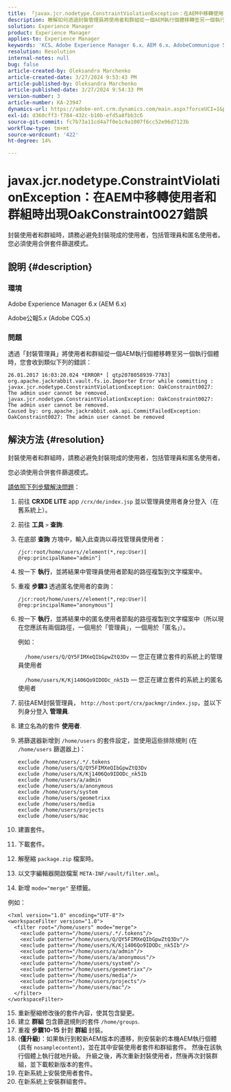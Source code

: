 ```yaml
---
title: 「javax.jcr.nodetype.ConstraintViolationException：在AEM中移轉使用者和群組時出現OakConstraint0027錯誤」
description: 瞭解如何透過封裝管理員將使用者和群組從一個AEM執行個體移轉至另一個執行個體時解決錯誤。
solution: Experience Manager
product: Experience Manager
applies-to: Experience Manager
keywords: 'KCS、Adobe Experience Manager 6.x、AEM 6.x、AdobeCommunique 5.x、Adobe CQ5.x、javax.jcr.nodetype.ConstraintViolationException： OakConstraint0027錯誤、移轉、使用者、群組'
resolution: Resolution
internal-notes: null
bug: false
article-created-by: Oleksandra Marchenko
article-created-date: 3/27/2024 9:53:43 PM
article-published-by: Oleksandra Marchenko
article-published-date: 3/27/2024 9:54:33 PM
version-number: 3
article-number: KA-23947
dynamics-url: https://adobe-ent.crm.dynamics.com/main.aspx?forceUCI=1&pagetype=entityrecord&etn=knowledgearticle&id=654a5077-84ec-ee11-a203-6045bd03c412
exl-id: d360cff3-f784-432c-b10b-efd5a8fbb3c6
source-git-commit: fc7b73a11cd4a7f0e1c9a1007f6cc52e96d7123b
workflow-type: tm+mt
source-wordcount: '422'
ht-degree: 14%

---
```


# javax.jcr.nodetype.ConstraintViolationException：在AEM中移轉使用者和群組時出現OakConstraint0027錯誤


封裝使用者和群組時，請務必避免封裝現成的使用者，包括管理員和匿名使用者。 您必須使用合併套件篩選模式。

## 說明 {#description}


### 環境

Adobe Experience Manager 6.x (AEM 6.x)

Adobe公報5.x (Adobe CQ5.x)

### 問題

透過「封裝管理員」將使用者和群組從一個AEM執行個體移轉至另一個執行個體時，您會收到類似下列的錯誤：


```
26.01.2017 16:03:20.024 *ERROR* [ qtp2078058939-7783]  org.apache.jackrabbit.vault.fs.io.Importer Error while committing : javax.jcr.nodetype.ConstraintViolationException: OakConstraint0027: The admin user cannot be removed.
javax.jcr.nodetype.ConstraintViolationException: OakConstraint0027: The admin user cannot be removed.
Caused by: org.apache.jackrabbit.oak.api.CommitFailedException: OakConstraint0027: The admin user cannot be removed
```



## 解決方法 {#resolution}


封裝使用者和群組時，請務必避免封裝現成的使用者，包括管理員和匿名使用者。

您必須使用合併套件篩選模式。

<u>請依照下列步驟解決問題</u>：

1. 前往 <b>CRXDE LITE</b> app `/crx/de/index.jsp` 並以管理員使用者身分登入（在舊系統上）。
2. 前往 <b>工具</b> `>`  <b>查詢</b>.
3. 在底部 <b>查詢</b> 方塊中，輸入此查詢以尋找管理員使用者：






   ```
   /jcr:root/home/users//element(*,rep:User)[ @rep:principalName="admin"]
   ```




4. 按一下 <b>執行</b>，並將結果中管理員使用者節點的路徑複製到文字檔案中。
5. 重複 <b>步驟3 </b>透過匿名使用者的查詢：






   ```
   /jcr:root/home/users//element(*,rep:User)[ @rep:principalName="anonymous"]
   ```




6. 按一下 <b>執行</b>，並將結果中的匿名使用者節點的路徑複製到文字檔案中（所以現在您應該有兩個路徑，一個用於「管理員」，一個用於「匿名」）。

   例如：

       `/home/users/Q/QY5FIMXeQIbGpwZtQ3Dv`  — 您正在建立套件的系統上的管理員使用者

       `/home/users/K/Kj1406Qo9IDODc_nk5Ib`  — 您正在建立套件的系統上的匿名使用者


7. 前往AEM封裝管理員， `http://host:port/crx/packmgr/index.jsp`，並以下列身分登入 <b>管理員</b>.
8. 建立名為的套件 <b>使用者</b>.


9. 將篩選器新增到 `/home/users` 的套件設定，並使用這些排除規則 (在 `/home/users` 篩選器上)：




   ```
   exclude /home/users/.*/.tokens
   exclude /home/users/Q/QY5FIMXeQIbGpwZtQ3Dv
   exclude /home/users/K/Kj1406Qo9IDODc_nk5Ib
   exclude /home/users/a/admin
   exclude /home/users/a/anonymous
   exclude /home/users/system
   exclude /home/users/geometrixx
   exclude /home/users/media
   exclude /home/users/projects
   exclude /home/users/mac
   ```




10. 建置套件。
11. 下載套件。
12. 解壓縮 `package.zip` 檔案時。
13. 以文字編輯器開啟檔案 `META-INF/vault/filter.xml`。
14. 新增 `mode="merge"` 至標籤。

   例如：




   ```
   <?xml version="1.0" encoding="UTF-8"?>
   <workspaceFilter version="1.0">
     <filter root="/home/users" mode="merge">
       <exclude pattern="/home/users/.*/.tokens"/>
       <exclude pattern="/home/users/Q/QY5FIMXeQIbGpwZtQ3Dv"/>
       <exclude pattern="/home/users/K/Kj1406Qo9IDODc_nk5Ib"/>
       <exclude pattern="/home/users/a/admin"/>
       <exclude pattern="/home/users/a/anonymous"/>
       <exclude pattern="/home/users/system"/>
       <exclude pattern="/home/users/geometrixx"/>
       <exclude pattern="/home/users/media"/>
       <exclude pattern="/home/users/projects"/>
       <exclude pattern="/home/users/mac"/>
     </filter>
   </workspaceFilter>
   ```




15. 重新壓縮修改後的套件內容，使其包含變更。
16. 建立 <b>群組</b> 包含篩選規則的套件 `/home/groups`.
17. 重複 <b>步驟10-15</b> 針對 <b>群組</b> 封裝。
18. (<b>僅升級</b>)：如果執行到較新AEM版本的遷移，則安裝新的本機AEM執行個體(具有 `nosamplecontent`)，並在其中安裝使用者套件和群組套件。 然後在該執行個體上執行就地升級。 升級之後，再次重新封裝使用者，然後再次封裝群組，並下載較新版本的套件。
19. 在新系統上安裝使用者套件。
20. 在新系統上安裝群組套件。
